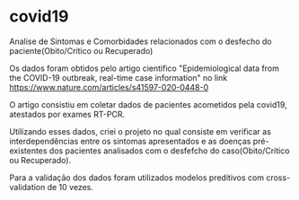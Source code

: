# covid19
Analise de Sintomas e Comorbidades relacionados com o desfecho do paciente(Obito/Crítico ou Recuperado)

Os dados foram obtidos pelo artigo cientifico "Epidemiological data from the COVID-19 outbreak, real-time case information" no link https://www.nature.com/articles/s41597-020-0448-0

O artigo consistiu em coletar dados de pacientes acometidos pela covid19, atestados por exames RT-PCR.

Utilizando esses dados, criei o projeto no qual consiste em verificar as interdependências entre os sintomas apresentados e as doenças pré-existentes dos pacientes analisados com o desfefcho do caso(Obito/Crítico ou Recuperado).

Para a validação dos dados foram utilizados modelos preditivos com cross-validation de 10 vezes.
